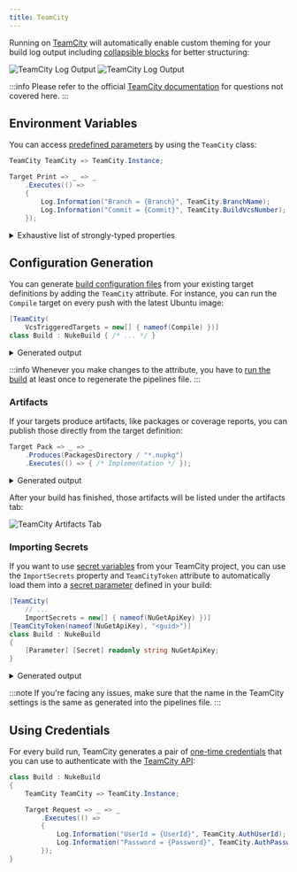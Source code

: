 ```yaml
---
title: TeamCity
---
```


Running on [TeamCity](https://www.jetbrains.com/teamcity/) will automatically enable custom theming for your build log output including [collapsible blocks](https://www.jetbrains.com/help/teamcity/service-messages.html#Blocks+of+Service+Messages) for better structuring:

![TeamCity Log Output](/img/docs/teamcity-light.png#gh-light-mode-only)
![TeamCity Log Output](/img/docs/teamcity-dark.png#gh-dark-mode-only)

:::info
Please refer to the official [TeamCity documentation](https://www.jetbrains.com/help/teamcity/teamcity-documentation.html) for questions not covered here.
:::

## Environment Variables

You can access [predefined parameters](https://www.jetbrains.com/help/teamcity/predefined-build-parameters.html) by using the `TeamCity` class:

```csharp
TeamCity TeamCity => TeamCity.Instance;

Target Print => _ => _
    .Executes(() =>
    {
        Log.Information("Branch = {Branch}", TeamCity.BranchName);
        Log.Information("Commit = {Commit}", TeamCity.BuildVcsNumber);
    });
```

<details>
<summary>Exhaustive list of strongly-typed properties</summary>

```csharp
class TeamCity
{
    string                              AuthPassword            { get; }
    string                              AuthUserId              { get; }
    string                              BranchName              { get; }
    string                              BuildConfiguration      { get; }
    long                                BuildId                 { get; }
    string                              BuildNumber             { get; }
    string                              BuildTypeId             { get; }
    string                              BuildVcsNumber          { get; }
    IReadOnlyDictionary<string, string> ConfigurationProperties { get; }
    bool                                IsBuildPersonal         { get; }
    bool                                IsPullRequest           { get; }
    string                              ProjectId               { get; }
    string                              ProjectName             { get; }
    long?                               PullRequestNumber       { get; }
    string                              PullRequestSourceBranch { get; }
    string                              PullRequestTargetBranch { get; }
    string                              PullRequestTitle        { get; }
    IReadOnlyCollection<string>         RecentlyFailedTests     { get; }
    IReadOnlyDictionary<string, string> RunnerProperties        { get; }
    string                              ServerUrl               { get; }
    IReadOnlyDictionary<string, string> SystemProperties        { get; }
    string                              Version                 { get; }
}
```

</details>

## Configuration Generation

You can generate [build configuration files](https://www.jetbrains.com/help/teamcity/kotlin-dsl.html) from your existing target definitions by adding the `TeamCity` attribute. For instance, you can run the `Compile` target on every push with the latest Ubuntu image:

```csharp title="Build.cs"
[TeamCity(
    VcsTriggeredTargets = new[] { nameof(Compile) })]
class Build : NukeBuild { /* ... */ }
``` 

<details>
<summary>Generated output</summary>

```kotlin title=".teamcity/settings.kts"
project {
    buildType(Compile)
}

object Compile : BuildType({
    name = "Compile"
    vcs {
        root(DslContext.settingsRoot)
        cleanCheckout = true
    }
    steps {
        exec {
            path = "build.cmd"
            arguments = "Compile"
            conditions { contains("teamcity.agent.jvm.os.name", "Windows") }
        }
        exec {
            path = "build.sh"
            arguments = "Compile"
            conditions { doesNotContain("teamcity.agent.jvm.os.name", "Windows") }
        }
    }
    params {
        text(
            "teamcity.ui.runButton.caption",
            "Compile",
            display = ParameterDisplay.HIDDEN)
    }
    triggers {
        vcs {
            triggerRules = "+:**"
        }
    }
})
```

</details>

:::info
Whenever you make changes to the attribute, you have to [run the build](../01-getting-started/03-execution.md) at least once to regenerate the pipelines file.
:::

### Artifacts

If your targets produce artifacts, like packages or coverage reports, you can publish those directly from the target definition:

```csharp
Target Pack => _ => _
    .Produces(PackagesDirectory / "*.nupkg")
    .Executes(() => { /* Implementation */ });
```

<details>
<summary>Generated output</summary>

```kotlin title=".teamcity/settings.kts"
object Pack : BuildType({
    artifactRules = "output/packages/*.nupkg => output/packages"
}
```
</details>

After your build has finished, those artifacts will be listed under the artifacts tab:

<p style={{maxWidth:'780px'}}>

![TeamCity Artifacts Tab](/img/docs/teamcity-artifacts.png)

</p>

### Importing Secrets

If you want to use [secret variables](https://www.jetbrains.com/help/teamcity/storing-project-settings-in-version-control.html#Storing+Secure+Settings) from your TeamCity project, you can use the `ImportSecrets` property and `TeamCityToken` attribute to automatically load them into a [secret parameter](../02-fundamentals/06-parameters.md#secret-parameters) defined in your build:

```csharp title="Build.cs"
[TeamCity(
    // ...
    ImportSecrets = new[] { nameof(NuGetApiKey) })]
[TeamCityToken(nameof(NuGetApiKey), "<guid>")]
class Build : NukeBuild
{
    [Parameter] [Secret] readonly string NuGetApiKey;
}
```

<details>
<summary>Generated output</summary>

```yaml title=".teamcity/settings.kts"
project {
    params {
        password (
            "env.NuGetApiKey",
            label = "NuGetApiKey",
            value = "credentialsJSON:<guid>",
            display = ParameterDisplay.HIDDEN)
    }
}
```

</details>

:::note
If you're facing any issues, make sure that the name in the TeamCity settings is the same as generated into the pipelines file.
:::

## Using Credentials

For every build run, TeamCity generates a pair of [one-time credentials](https://www.jetbrains.com/help/teamcity/rest/teamcity-rest-api-documentation.html#REST+Authentication) that you can use to authenticate with the [TeamCity API](https://www.jetbrains.com/help/teamcity/rest/teamcity-rest-api-documentation.html):

```csharp title="Build.cs"
class Build : NukeBuild
{
    TeamCity TeamCity => TeamCity.Instance;

    Target Request => _ => _
        .Executes(() =>
        {
            Log.Information("UserId = {UserId}", TeamCity.AuthUserId);
            Log.Information("Password = {Password}", TeamCity.AuthPassword);
        });
}
```
